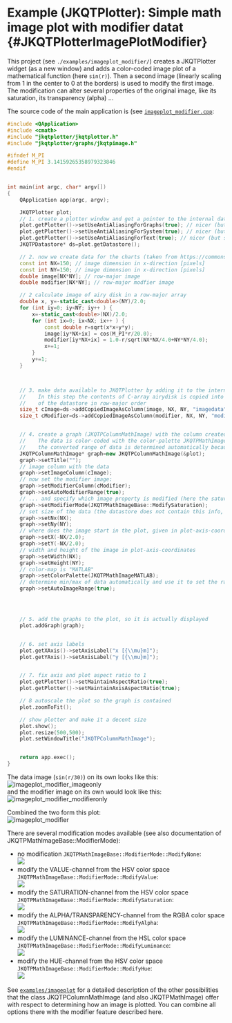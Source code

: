 # Example (JKQTPlotter): Simple math image plot with modifier datat {#JKQTPlotterImagePlotModifier}
This project (see `./examples/imageplot_modifier/`) creates a JKQTPlotter widget (as a new window) and adds a color-coded image plot of a mathematical function (here `sin(r)`). Then a second image (linearly scaling from 1 in the center to 0 at the borders) is used to modify the first image. The modification can alter several properties of the original image, like its saturation, its transparency (alpha) ...

The source code of the main application is (see [`imageplot_modifier.cpp`](https://github.com/jkriege2/JKQtPlotter/tree/master/examples/imageplot_modifier/imageplot_modifier.cpp):
```.cpp
#include <QApplication>
#include <cmath>
#include "jkqtplotter/jkqtplotter.h"
#include "jkqtplotter/graphs/jkqtpimage.h"

#ifndef M_PI
#define M_PI 3.14159265358979323846
#endif


int main(int argc, char* argv[])
{
    QApplication app(argc, argv);

    JKQTPlotter plot;
    // 1. create a plotter window and get a pointer to the internal datastore (for convenience)
    plot.getPlotter()->setUseAntiAliasingForGraphs(true); // nicer (but slower) plotting
    plot.getPlotter()->setUseAntiAliasingForSystem(true); // nicer (but slower) plotting
    plot.getPlotter()->setUseAntiAliasingForText(true); // nicer (but slower) text rendering
    JKQTPDatastore* ds=plot.getDatastore();

    // 2. now we create data for the charts (taken from https://commons.wikimedia.org/wiki/File:Energiemix_Deutschland.svg)
    const int NX=150; // image dimension in x-direction [pixels]
    const int NY=150; // image dimension in x-direction [pixels]
    double image[NX*NY]; // row-major image
    double modifier[NX*NY]; // row-major modfier image

    // 2 calculate image of airy disk in a row-major array
    double x, y=-static_cast<double>(NY)/2.0;
    for (int iy=0; iy<NY; iy++ ) {
        x=-static_cast<double>(NX)/2.0;
        for (int ix=0; ix<NX; ix++ ) {
            const double r=sqrt(x*x+y*y);
            image[iy*NX+ix] = cos(M_PI*r/20.0);
            modifier[iy*NX+ix] = 1.0-r/sqrt(NX*NX/4.0+NY*NY/4.0);
            x+=1;
        }
        y+=1;
    }



    // 3. make data available to JKQTPlotter by adding it to the internal datastore.
    //    In this step the contents of C-array airydisk is copied into a column
    //    of the datastore in row-major order
    size_t cImage=ds->addCopiedImageAsColumn(image, NX, NY, "imagedata");
    size_t cModifier=ds->addCopiedImageAsColumn(modifier, NX, NY, "modifier");


    // 4. create a graph (JKQTPColumnMathImage) with the column created above as data
    //    The data is color-coded with the color-palette JKQTPMathImageMATLAB
    //    the converted range of data is determined automatically because setAutoImageRange(true)
    JKQTPColumnMathImage* graph=new JKQTPColumnMathImage(&plot);
    graph->setTitle("");
    // image column with the data
    graph->setImageColumn(cImage);
    // now set the modifier image:
    graph->setModifierColumn(cModifier);
    graph->setAutoModifierRange(true);
    // ... and specify which image property is modified (here the saturation, but ModifyAlpha for the transparency and ModifyValue from the HSV color-model are also possible):
    graph->setModifierMode(JKQTPMathImageBase::ModifySaturation);
    // set size of the data (the datastore does not contain this info, as it only manages 1D columns of data and this is used to assume a row-major ordering
    graph->setNx(NX);
    graph->setNy(NY);
    // where does the image start in the plot, given in plot-axis-coordinates (bottom-left corner)
    graph->setX(-NX/2.0);
    graph->setY(-NX/2.0);
    // width and height of the image in plot-axis-coordinates
    graph->setWidth(NX);
    graph->setHeight(NY);
    // color-map is "MATLAB"
    graph->setColorPalette(JKQTPMathImageMATLAB);
    // determine min/max of data automatically and use it to set the range of the color-scale
    graph->setAutoImageRange(true);




    // 5. add the graphs to the plot, so it is actually displayed
    plot.addGraph(graph);


    // 6. set axis labels
    plot.getXAxis()->setAxisLabel("x [{\\mu}m]");
    plot.getYAxis()->setAxisLabel("y [{\\mu}m]");


    // 7. fix axis and plot aspect ratio to 1
    plot.getPlotter()->setMaintainAspectRatio(true);
    plot.getPlotter()->setMaintainAxisAspectRatio(true);

    // 8 autoscale the plot so the graph is contained
    plot.zoomToFit();

    // show plotter and make it a decent size
    plot.show();
    plot.resize(500,500);
    plot.setWindowTitle("JKQTPColumnMathImage");


    return app.exec();
}
```
The data image (`sin(r/30)`) on its own looks like this:<br>
![imageplot_modifier_imageonly](https://raw.githubusercontent.com/jkriege2/JKQtPlotter/master/screenshots/imageplot_modifier_imageonly.png)<br>
and the modifier image on its own would look like this:<br>
![imageplot_modifier_modifieronly](https://raw.githubusercontent.com/jkriege2/JKQtPlotter/master/screenshots/imageplot_modifier_modifieronly.png)

Combined the two form this plot:<br>
![imageplot_modifier](https://raw.githubusercontent.com/jkriege2/JKQtPlotter/master/screenshots/imageplot_modifier.png)


There are several modification modes available (see also documentation of JKQTPMathImageBase::ModifierMode):
  - no modification `JKQTPMathImageBase::ModifierMode::ModifyNone`: <br>![](https://raw.githubusercontent.com/jkriege2/JKQtPlotter/master/doc/images/JKQTPMathImageBaseModifyNone.png)
  - modify the VALUE-channel from the HSV color space `JKQTPMathImageBase::ModifierMode::ModifyValue`: <br>![](https://raw.githubusercontent.com/jkriege2/JKQtPlotter/master/doc/images/JKQTPMathImageBaseModifyValue.png)
  - modify the SATURATION-channel from the HSV color space `JKQTPMathImageBase::ModifierMode::ModifySaturation`: <br>![](https://raw.githubusercontent.com/jkriege2/JKQtPlotter/master/doc/images/JKQTPMathImageBaseModifySaturation.png)
  - modify the ALPHA/TRANSPARENCY-channel from the RGBA color space `JKQTPMathImageBase::ModifierMode::ModifyAlpha`: <br>![](https://raw.githubusercontent.com/jkriege2/JKQtPlotter/master/doc/images/JKQTPMathImageBaseModifyAlpha.png)
  - modify the LUMINANCE-channel from the HSL color space `JKQTPMathImageBase::ModifierMode::ModifyLuminance`: <br>![](https://raw.githubusercontent.com/jkriege2/JKQtPlotter/master/doc/images/JKQTPMathImageBaseModifyLuminance.png)
  - modify the HUE-channel from the HSV color space `JKQTPMathImageBase::ModifierMode::ModifyHue`: <br>![](https://raw.githubusercontent.com/jkriege2/JKQtPlotter/master/doc/images/JKQTPMathImageBaseModifyHue.png)



See [`examples/imageplot`](https://github.com/jkriege2/JKQtPlotter/tree/master/examples/imageplot) for a detailed description of the other possibilities that the class JKQTPColumnMathImage (and also JKQTPMathImage) offer with respect to determining how an image is plotted. You can combine all options there with the modifier feature described here.
